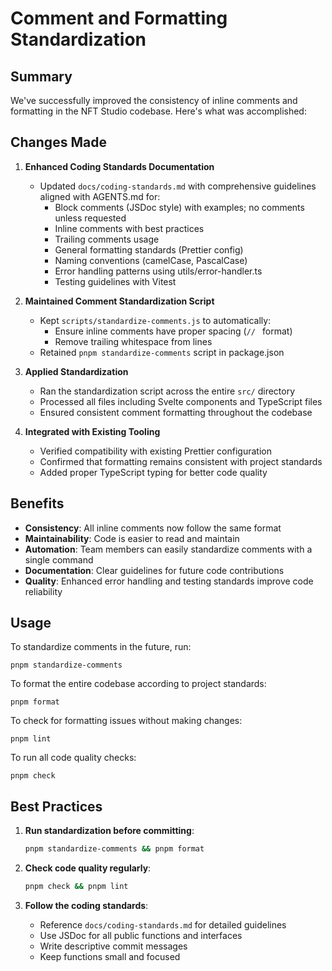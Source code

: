 # Comment and Formatting Standardization

## Summary

We've successfully improved the consistency of inline comments and formatting in the NFT Studio codebase. Here's what was accomplished:

## Changes Made

1. **Enhanced Coding Standards Documentation**
   - Updated `docs/coding-standards.md` with comprehensive guidelines aligned with AGENTS.md for:
     - Block comments (JSDoc style) with examples; no comments unless requested
     - Inline comments with best practices
     - Trailing comments usage
     - General formatting standards (Prettier config)
     - Naming conventions (camelCase, PascalCase)
     - Error handling patterns using utils/error-handler.ts
     - Testing guidelines with Vitest

2. **Maintained Comment Standardization Script**
   - Kept `scripts/standardize-comments.js` to automatically:
     - Ensure inline comments have proper spacing (`// ` format)
     - Remove trailing whitespace from lines
   - Retained `pnpm standardize-comments` script in package.json

3. **Applied Standardization**
   - Ran the standardization script across the entire `src/` directory
   - Processed all files including Svelte components and TypeScript files
   - Ensured consistent comment formatting throughout the codebase

4. **Integrated with Existing Tooling**
   - Verified compatibility with existing Prettier configuration
   - Confirmed that formatting remains consistent with project standards
   - Added proper TypeScript typing for better code quality

## Benefits

- **Consistency**: All inline comments now follow the same format
- **Maintainability**: Code is easier to read and maintain
- **Automation**: Team members can easily standardize comments with a single command
- **Documentation**: Clear guidelines for future code contributions
- **Quality**: Enhanced error handling and testing standards improve code reliability

## Usage

To standardize comments in the future, run:

```
pnpm standardize-comments
```

To format the entire codebase according to project standards:

```
pnpm format
```

To check for formatting issues without making changes:

```
pnpm lint
```

To run all code quality checks:

```
pnpm check
```

## Best Practices

1. **Run standardization before committing**:

   ```bash
   pnpm standardize-comments && pnpm format
   ```

2. **Check code quality regularly**:

   ```bash
   pnpm check && pnpm lint
   ```

3. **Follow the coding standards**:
   - Reference `docs/coding-standards.md` for detailed guidelines
   - Use JSDoc for all public functions and interfaces
   - Write descriptive commit messages
   - Keep functions small and focused
